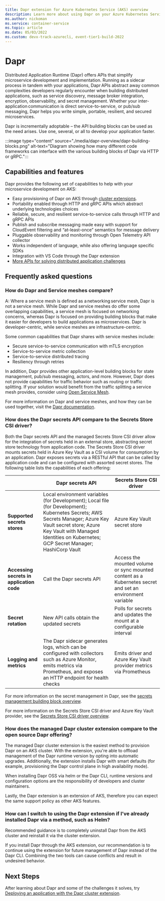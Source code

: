 ```yaml
---
title: Dapr extension for Azure Kubernetes Service (AKS) overview
description: Learn more about using Dapr on your Azure Kubernetes Service (AKS) cluster to develop applications.
ms.author: nickoman
ms.service: container-service
ms.topic: article
ms.date: 05/03/2022
ms.custom: devx-track-azurecli, event-tier1-build-2022
---
```


# Dapr

Distributed Application Runtime (Dapr) offers APIs that simplify microservice development and implementation. Running as a sidecar process in tandem with your applications, Dapr APIs abstract away common complexities developers regularly encounter when building distributed applications, such as service discovery, message broker integration, encryption, observability, and secret management. Whether your inter-application communication is direct service-to-service, or pub/sub messaging, Dapr helps you write simple, portable, resilient, and secured microservices.

Dapr is incrementally adoptable – the API building blocks can be used as the need arises. Use one, several, or all to develop your application faster.

:::image type="content" source="./media/dapr-overview/dapr-building-blocks.png" alt-text="Diagram showing how many different code frameworks can interface with the various building blocks of Dapr via HTTP or gRPC.":::

## Capabilities and features

Dapr provides the following set of capabilities to help with your microservice development on AKS:

* Easy provisioning of Dapr on AKS through [cluster extensions][cluster-extensions].
* Portability enabled through HTTP and gRPC APIs which abstract underlying technologies choices
* Reliable, secure, and resilient service-to-service calls through HTTP and gRPC APIs
* Publish and subscribe messaging made easy with support for CloudEvent filtering and “at-least-once” semantics for message delivery
* Pluggable observability and monitoring through Open Telemetry API collector
* Works independent of language, while also offering language specific SDKs
* Integration with VS Code through the Dapr extension
* [More APIs for solving distributed application challenges][dapr-blocks]

## Frequently asked questions

### How do Dapr and Service meshes compare?

A: Where a service mesh is defined as a networking service mesh, Dapr is not a service mesh. While Dapr and service meshes do offer some overlapping capabilities, a service mesh is focused on networking concerns, whereas Dapr is focused on providing building blocks that make it easier for developers to build applications as microservices. Dapr is developer-centric, while service meshes are infrastructure-centric.  

Some common capabilities that Dapr shares with service meshes include:

* Secure service-to-service communication with mTLS encryption
* Service-to-service metric collection
* Service-to-service distributed tracing
* Resiliency through retries

In addition, Dapr provides other application-level building blocks for state management, pub/sub messaging, actors, and more. However, Dapr does not provide capabilities for traffic behavior such as routing or traffic splitting. If your solution would benefit from the traffic splitting a service mesh provides, consider using [Open Service Mesh][osm-docs].  

For more information on Dapr and service meshes, and how they can be used together, visit the [Dapr documentation][dapr-docs].

### How does the Dapr secrets API compare to the Secrets Store CSI driver?

Both the Dapr secrets API and the managed Secrets Store CSI driver allow for the integration of secrets held in an external store, abstracting secret store technology from application code. The Secrets Store CSI driver mounts secrets held in Azure Key Vault as a CSI volume for consumption by an application. Dapr exposes secrets via a RESTful API that can be called by application code and can be configured with assorted secret stores. The following table lists the capabilities of each offering:

| | Dapr secrets API | Secrets Store CSI driver |
| --- | --- | ---|
| **Supported secrets stores** | Local environment variables (for Development); Local file (for Development); Kubernetes Secrets; AWS Secrets Manager; Azure Key Vault secret store; Azure Key Vault with Managed Identities on Kubernetes; GCP Secret Manager; HashiCorp Vault | Azure Key Vault secret store|
| **Accessing secrets in application code** | Call the Dapr secrets API | Access the mounted volume or sync mounted content as a Kubernetes secret and set an environment variable |
| **Secret rotation** | New API calls obtain the updated secrets | Polls for secrets and updates the mount at a configurable interval |
| **Logging and metrics** | The Dapr sidecar generates logs, which can be configured with collectors such as Azure Monitor, emits metrics via Prometheus, and exposes an HTTP endpoint for health checks | Emits driver and Azure Key Vault provider metrics via Prometheus |

For more information on the secret management in Dapr, see the [secrets management building block overview][dapr-secrets-block].

For more information on the Secrets Store CSI driver and Azure Key Vault provider, see the [Secrets Store CSI driver overview][csi-secrets-store].

### How does the managed Dapr cluster extension compare to the open source Dapr offering?

The managed Dapr cluster extension is the easiest method to provision Dapr on an AKS cluster. With the extension, you're able to offload management of the Dapr runtime version by opting into automatic upgrades. Additionally, the extension installs Dapr with smart defaults (for example, provisioning the Dapr control plane in high availability mode).

When installing Dapr OSS via helm or the Dapr CLI, runtime versions and configuration options are the responsibility of developers and cluster maintainers.  

Lastly, the Dapr extension is an extension of AKS, therefore you can expect the same support policy as other AKS features.

### How can I switch to using the Dapr extension if I’ve already installed Dapr via a method, such as Helm?

Recommended guidance is to completely uninstall Dapr from the AKS cluster and reinstall it via the cluster extension.  

If you install Dapr through the AKS extension, our recommendation is to continue using the extension for future management of Dapr instead of the Dapr CLI. Combining the two tools can cause conflicts and result in undesired behavior.

## Next Steps

After learning about Dapr and some of the challenges it solves, try [Deploying an application with the Dapr cluster extension][dapr-quickstart].

<!-- Links Internal -->
[csi-secrets-store]: ./csi-secrets-store-driver.md
[osm-docs]: ./open-service-mesh-about.md
[cluster-extensions]: ./cluster-extensions.md
[dapr-quickstart]: ./quickstart-dapr.md

<!-- Links External -->
[dapr-docs]: https://docs.dapr.io/
[dapr-blocks]: https://docs.dapr.io/concepts/building-blocks-concept/
[dapr-secrets-block]: https://docs.dapr.io/developing-applications/building-blocks/secrets/secrets-overview/
